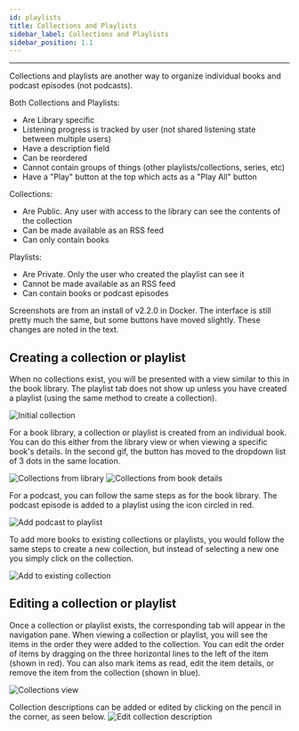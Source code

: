 ```yaml
---
id: playlists
title: Collections and Playlists
sidebar_label: Collections and Playlists
sidebar_position: 1.1
---
```


---

Collections and playlists are another way to organize individual books and podcast episodes (not podcasts).

Both Collections and Playlists:

- Are Library specific
- Listening progress is tracked by user (not shared listening state between multiple users)
- Have a description field
- Can be reordered
- Cannot contain groups of things (other playlists/collections, series, etc)
- Have a "Play" button at the top which acts as a "Play All" button

Collections:

- Are Public. Any user with access to the library can see the contents of the collection
- Can be made available as an RSS feed
- Can only contain books

Playlists:

- Are Private. Only the user who created the playlist can see it
- Cannot be made available as an RSS feed
- Can contain books or podcast episodes

Screenshots are from an install of v2.2.0 in Docker. The interface is still pretty much the same, but some buttons have moved slightly. These changes are noted in the text.

## Creating a collection or playlist

When no collections exist, you will be presented with a view similar to this in the book library. The playlist tab does not show up unless you have created a playlist (using the same method to create a collection).

![Initial collection](/pages/collections/1_no_collections.png)

For a book library, a collection or playlist is created from an individual book. You can do this either from the library view or when viewing a specific book's details.
In the second gif, the button has moved to the dropdown list of 3 dots in the same location.

![Collections from library](/pages/collections/collections_library.gif)
![Collections from book details](/pages/collections/collections_book_details.gif)

For a podcast, you can follow the same steps as for the book library. The podcast episode is added to a playlist using the icon circled in red.

![Add podcast to playlist](/pages/collections/podcast_add_to_playlist.png)

To add more books to existing collections or playlists, you would follow the same steps to create a new collection, but instead of selecting a new one you simply click on the collection.

![Add to existing collection](/pages/collections/collection_add_to_existing.gif)

## Editing a collection or playlist

Once a collection or playlist exists, the corresponding tab will appear in the navigation pane. When viewing a collection or playlist, you will see the items in the order they were added to the collection. You can edit the order of items by dragging on the three horizontal lines to the left of the item (shown in red).
You can also mark items as read, edit the item details, or remove the item from the collection (shown in blue).

![Collections view](/pages/collections/2_collection_main_view.png)

Collection descriptions can be added or edited by clicking on the pencil in the corner, as seen below.
![Edit collection description](/pages/collections/edit_collection.gif)
